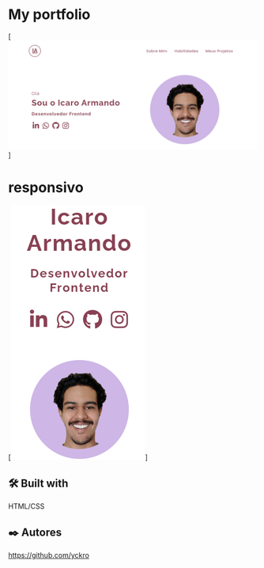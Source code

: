 # My portfolio

[<img src="./src/images/perfil.png" alt="horta">]

# responsivo

[<img src="./src/images/responsivo.png" alt="horta">]

## 🛠️ Built with

HTML/CSS

## ✒️ Autores

https://github.com/yckro
